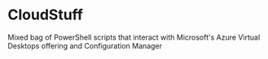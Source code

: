 # CloudStuff
Mixed bag of PowerShell scripts that interact with Microsoft's Azure Virtual Desktops offering and Configuration Manager
